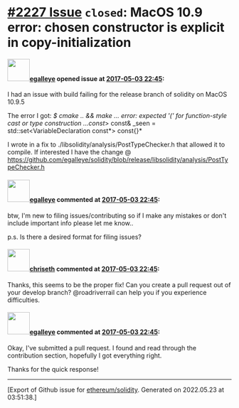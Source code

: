 # [\#2227 Issue](https://github.com/ethereum/solidity/issues/2227) `closed`: MacOS 10.9 error: chosen constructor is explicit in copy-initialization

#### <img src="https://avatars.githubusercontent.com/u/26471636?v=4" width="50">[egalleye](https://github.com/egalleye) opened issue at [2017-05-03 22:45](https://github.com/ethereum/solidity/issues/2227):

I had an issue with build failing for the release branch of solidity on MacOS 10.9.5 

The error I got:
*$ cmake .. && make
...
error: 
      expected '(' for function-style cast or type construction
  ...const*> const& _seen = std::set<VariableDeclaration const*> const{}*

I wrote in a fix to ./libsolidity/analysis/PostTypeChecker.h that allowed it to compile. If interested I have the change @ https://github.com/egalleye/solidity/blob/release/libsolidity/analysis/PostTypeChecker.h


#### <img src="https://avatars.githubusercontent.com/u/26471636?v=4" width="50">[egalleye](https://github.com/egalleye) commented at [2017-05-03 22:45](https://github.com/ethereum/solidity/issues/2227#issuecomment-299056712):

btw, I'm new to filing issues/contributing so if I make any mistakes or don't include important info please let me know..

p.s.
Is there a desired format for filing issues?

#### <img src="https://avatars.githubusercontent.com/u/9073706?v=4" width="50">[chriseth](https://github.com/chriseth) commented at [2017-05-03 22:45](https://github.com/ethereum/solidity/issues/2227#issuecomment-299269179):

Thanks, this seems to be the proper fix! Can you create a pull request out of your develop branch? @roadriverrail can help you if you experience difficulties.

#### <img src="https://avatars.githubusercontent.com/u/26471636?v=4" width="50">[egalleye](https://github.com/egalleye) commented at [2017-05-03 22:45](https://github.com/ethereum/solidity/issues/2227#issuecomment-299601012):

Okay, I've submitted a pull request. I found and read through the contribution section, hopefully I got everything right.

Thanks for the quick response!


-------------------------------------------------------------------------------



[Export of Github issue for [ethereum/solidity](https://github.com/ethereum/solidity). Generated on 2022.05.23 at 03:51:38.]

